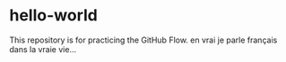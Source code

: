 # hello-world
This repository is for practicing the GitHub Flow.
en vrai je parle français dans la vraie vie...
